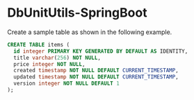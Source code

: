 # DbUnitUtils-SpringBoot

Create a sample table as shown in the following example.

```sql
CREATE TABLE items (
  id integer PRIMARY KEY GENERATED BY DEFAULT AS IDENTITY,
  title varchar(256) NOT NULL,
  price integer NOT NULL,
  created timestamp NOT NULL DEFAULT CURRENT_TIMESTAMP,
  updated timestamp NOT NULL DEFAULT CURRENT_TIMESTAMP,
  version integer NOT NULL DEFAULT 1
);
```
